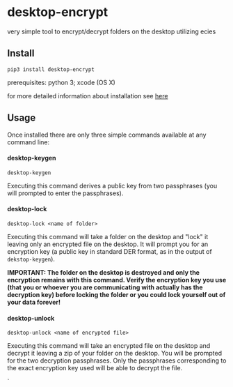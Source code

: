 # desktop-encrypt

very simple tool to encrypt/decrypt folders on the desktop utilizing ecies

## Install

`pip3 install desktop-encrypt`

prerequisites: python 3; xcode (OS X)

for more detailed information about installation see [here](https://0000000000.org/desktop-encrypt/)

## Usage

Once installed there are only three simple commands available at any command line:

#### desktop-keygen

`desktop-keygen`

Executing this command derives a public key from two passphrases (you will prompted to enter the passphrases).

#### desktop-lock

`desktop-lock <name of folder>`

Executing this command will take a folder on the desktop and "lock" it leaving only an encrypted file on the desktop. It will prompt you for an encryption key (a public key in standard DER format, as in the output of `dekstop-keygen`).

**IMPORTANT: The folder on the desktop is destroyed and only the encryption remains with this command. Verify the encryption key you use (that you or whoever you are communicating with actually has the decryption key) before locking the folder or you could lock yourself out of your data forever!**

#### desktop-unlock

`desktop-unlock <name of encrypted file>`

Executing this command will take an encrypted file on the desktop and decrypt it leaving a zip of your folder on the desktop.
You will be prompted for the two decryption passphrases. Only the passphrases corresponding to the exact encryption key used will be able to decrypt the file.


`
